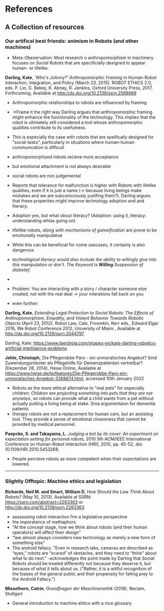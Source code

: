 # References

## A Collection of resources

### Our artifical best friends: animism in Robots (and other machines)

- Meta-Obeservation:
Most research o anthropomorphism in machinery focuses on *Social Robots* that are specificially designed to appear human- or lifelike.

**Darling, Kate**, *'Who's Johnny?' Anthropomorphic Framing* in Human-Robot Interaction, Integration, and Policy (March 23, 2015). ROBOT ETHICS 2.0, eds. P. Lin, G. Bekey, K. Abney, R. Jenkins, Oxford University Press, 2017, Forthcoming, Available at http://dx.doi.org/10.2139/ssrn.2588669

- Anthropomorphic relationships to robots are influenced by framing
- ->Frame it the right way
Darling argues that anthropomorphic framing might enhance the functionality of the technology. This implies that the robot is ultimately still considered a tool whose anthropomorphic qualities contribute to its usefulness. 
- This is especially the case with robots that are speifically designed for "social tasks", particularly in situations where human-human communication is difficult
- anthropomorphized robots recieve more acceptance
- but emotional attachment is not always desirable
- social robots are non judgemental
- Reports that tolerance for malfunction is higher with Robots with lifelike qualities, even if it is just a name (-> because living beings make mistakes and we are subconsciously justifing them?). Darling argues that these properites might improve technology adoption and and literacy. 
- Adoption yes, but what obout literacy? (Adoption: using it, literacy: understanding whtas going on)

- lifellike robots, *along with mechanisms of gameification* are prone to be emotionally manipulative
- While this can be beneficial for come usecases, it certainly is also dangerous
- *technological literacy would also include the ability to willingly give into this manipulation or don't. The Keyword is ***Willing*** Suspension of disbelief*.
- 


- Problem: You are interacting with a story / character someone else created, not with the real deal
-> your interations fall back on you
- even further: 

**Darling, Kate**, *Extending Legal Protection to Social Robots: The Effects of Anthropomorphism, Empathy, and Violent Behavior Towards Robotic Objects* (April 23, 2012). Robot Law, Calo, Froomkin, Kerr eds., Edward Elgar 2016, We Robot Conference 2012, University of Miami , Available at http://dx.doi.org/10.2139/ssrn.2044797

Darling, Kate: https://www.iberdrola.com/shapes-en/kate-darling-robotics-artificial-intelligence-problems

**Jehle, Christoph,** 
Die Pflegerobbe Paro - ein unmoralisches Angebot? Sind Zuwendungsroboter als Pflegehilfe für Demenzpatienten vertretbar? (Dezember 28, 2014), Heise Online, Available at https://www.heise.de/tp/features/Die-Pflegerobbe-Paro-ein-unmoralisches-Angebot-3368674.html, accessed 10th January 2022

- Robots as the more ethical alternative to "real pets" for especially children: *Children are projecting somehting into pets that they are not anyways*, so robots can provide what a child wants from a pet without actually putting a living being at stake. Sma argumentaion for dementia patients
- therapy robots are not a replacement for human care, but an assisting tool. They provide a sense of emotional closesness that cannot be provided by medical personnel.

**Paepcke, S. and Takayama, L.** *Judging a bot by its cover: An experiment on expectation setting for personal robots,* 2010 5th ACM/IEEE International Conference on Human-Robot Interaction (HRI), 2010, pp. 45-52, doi: 10.1109/HRI.2010.5453268.

- People percieve robots as more competent when their expectations are lowered.

---

### Slightly Offtopic: Machine ethics and legislation

**Richards, Neil M. and Smart, William D**, *How Should the Law Think About Robots?* (May 10, 2013). Available at SSRN: https://ssrn.com/abstract=2263363 or http://dx.doi.org/10.2139/ssrn.2263363

- assesssing robot interaction frm a legislative perspective
- the imporatance of methaphors
- "At the concept stage, how we think about robots (and their human operators) will affect their design"
- "law almost always considers new technology as merely a new form of something else"
- The android fallacy. "Even in research labs, cameras are described as “eyes,” robots are “scared” of obstacles, and they need to “think” about what to do next." 
-acknowledges the point made by Darling that Social Robots should be treated differently not because they deserve it, but because of what it tells about us. ("Rather, it is a willful recognition of the biases of the general public and their propensity for falling prey to the Android Fallacy.")

**Misselhorn, Catrin**, *Grundfragen der Maschinenethik* (2018). Reclam, Stuttgart
- General introduction to machine ehtics with a nice glossary